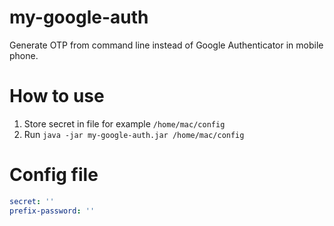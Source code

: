 # my-google-auth
Generate OTP from command line instead of Google Authenticator in mobile phone.

# How to use
1. Store secret in file for example `/home/mac/config`
2. Run `java -jar my-google-auth.jar /home/mac/config`

# Config file 

```yaml
secret: ''
prefix-password: ''
```
